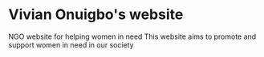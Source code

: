 # Vivian Onuigbo's website
NGO website for helping women in need
This website aims to promote and support women in need in our society
